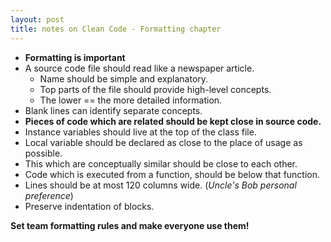 ```yaml
---
layout: post
title: notes on Clean Code - Formatting chapter
---
```


  * **Formatting is important**
  * A source code file should read like a newspaper article. 
    * Name should be simple and explanatory.
    * Top parts of the file should provide high-level concepts.
    * The lower == the more detailed information.
  * Blank lines can identify separate concepts.
  * **Pieces of code which are related should be kept close in source code.**
  * Instance variables should live at the top of the class file.
  * Local variable should be declared as close to the place of usage as possible.
  * This which are conceptually similar should be close to each other. 
  * Code which is executed from a function, should be below that function.
  * Lines should be at most 120 columns wide. (*Uncle's Bob personal preference*)
  * Preserve indentation of blocks.

**Set team formatting rules and make everyone use them!**
